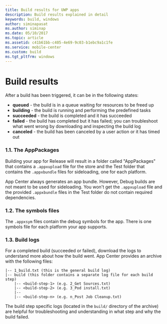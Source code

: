 ```yaml
---
title: Build results for UWP apps
description: Build results explained in detail
keywords: build, windows
author: siminapasat
ms.author: siminap
ms.date: 05/10/2017
ms.topic: article
ms.assetid: c41b61bb-c405-4e69-9c03-b1ebc9a1c1fe
ms.service: mobile-center
ms.custom: build
ms.tgt_pltfrm: windows
---
```


# Build results
After a build has been triggered, it can be in the following states:
* **queued** -  the build is in a queue waiting for resources to be freed up
* **building** - the build is running and performing the predefined tasks
* **succeeded** - the build is completed and it has succeeded
* **failed** - the build has completed but it has failed; you can troubleshoot what went wrong by downloading and inspecting the build log
* **canceled** - the build has been canceled by a user action or it has timed out

### 1.1. The AppPackages
Building your app for Release will result in a folder called "AppPackages" that contains a `.appxupload` file for the store and the Test folder that contains the `.appxbundle` files for sideloading, one for each platform.

App Center always generates an app bundle. However, Debug builds are not meant to be used for sideloading. You won't get the `.appxupload` file and the provided `.appxbundle` files in the Test folder do not contain required dependencies.

### 1.2. The symbols files
The `.appxsym` files contain the debug symbols for the app. There is one symbols file for each platform your app supports.

### 1.3. Build logs
For a completed build (succeeded or failed), download the logs to understand more about how the build went. App Center provides an archive with the following files:
```
|-- 1_build.txt (this is the general build log)
|-- build (this folder contains a separate log file for each build step)
    |-- <build-step-1> (e.g. 2_Get Sources.txt)
    |-- <build-step-2> (e.g. 3_Pod install.txt)
    |--
    |-- <build-step-n> (e.g. n_Post Job Cleanup.txt)
```

The build step specific logs (located in the `build/` directory of the archive) are helpful for troubleshooting and understanding in what step and why the build failed.